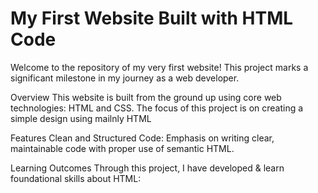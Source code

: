 # My First Website Built with HTML Code
Welcome to the repository of my very first website! This project marks a significant milestone in my journey as a web developer.

Overview
This website is built from the ground up using core web technologies: HTML and CSS. The focus of this project is on creating a simple design using mailnly HTML

Features
Clean and Structured Code: Emphasis on writing clear, maintainable code with proper use of semantic HTML.

Learning Outcomes
Through this project, I have developed & learn foundational skills about HTML:

